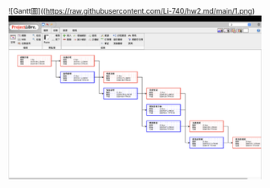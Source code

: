 ![Gantt圖]((https://raw.githubusercontent.com/Li-740/hw2.md/main/1.png)
![PERT/CPM](https://raw.githubusercontent.com/Li-740/hw2.md/main/2.png)
